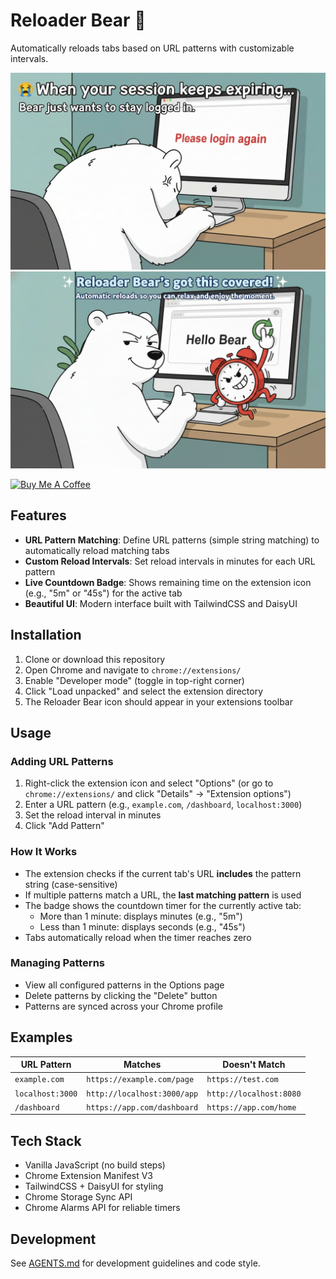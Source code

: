 # Reloader Bear 🐻

Automatically reloads tabs based on URL patterns with customizable intervals.

![](./docs/poster-2.png)
![](./docs/poster-1.png)

<a href="https://buymeacoffee.com/riiiiiiiiiina" target="_blank"><img src="https://cdn.buymeacoffee.com/buttons/v2/default-blue.png" alt="Buy Me A Coffee" style="height: 60px !important;width: 217px !important;" ></a>

## Features

- **URL Pattern Matching**: Define URL patterns (simple string matching) to automatically reload matching tabs
- **Custom Reload Intervals**: Set reload intervals in minutes for each URL pattern
- **Live Countdown Badge**: Shows remaining time on the extension icon (e.g., "5m" or "45s") for the active tab
- **Beautiful UI**: Modern interface built with TailwindCSS and DaisyUI

## Installation

1. Clone or download this repository
2. Open Chrome and navigate to `chrome://extensions/`
3. Enable "Developer mode" (toggle in top-right corner)
4. Click "Load unpacked" and select the extension directory
5. The Reloader Bear icon should appear in your extensions toolbar

## Usage

### Adding URL Patterns

1. Right-click the extension icon and select "Options" (or go to `chrome://extensions/` and click "Details" → "Extension options")
2. Enter a URL pattern (e.g., `example.com`, `/dashboard`, `localhost:3000`)
3. Set the reload interval in minutes
4. Click "Add Pattern"

### How It Works

- The extension checks if the current tab's URL **includes** the pattern string (case-sensitive)
- If multiple patterns match a URL, the **last matching pattern** is used
- The badge shows the countdown timer for the currently active tab:
  - More than 1 minute: displays minutes (e.g., "5m")
  - Less than 1 minute: displays seconds (e.g., "45s")
- Tabs automatically reload when the timer reaches zero

### Managing Patterns

- View all configured patterns in the Options page
- Delete patterns by clicking the "Delete" button
- Patterns are synced across your Chrome profile

## Examples

| URL Pattern      | Matches                     | Doesn't Match           |
| ---------------- | --------------------------- | ----------------------- |
| `example.com`    | `https://example.com/page`  | `https://test.com`      |
| `localhost:3000` | `http://localhost:3000/app` | `http://localhost:8080` |
| `/dashboard`     | `https://app.com/dashboard` | `https://app.com/home`  |

## Tech Stack

- Vanilla JavaScript (no build steps)
- Chrome Extension Manifest V3
- TailwindCSS + DaisyUI for styling
- Chrome Storage Sync API
- Chrome Alarms API for reliable timers

## Development

See [AGENTS.md](AGENTS.md) for development guidelines and code style.
